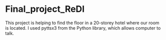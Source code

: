 # Final_project_ReDI
This project is helping to find the floor in a 20-storey hotel where our room is located.
I used pyttsx3 from the Python library, which allows computer to talk.
